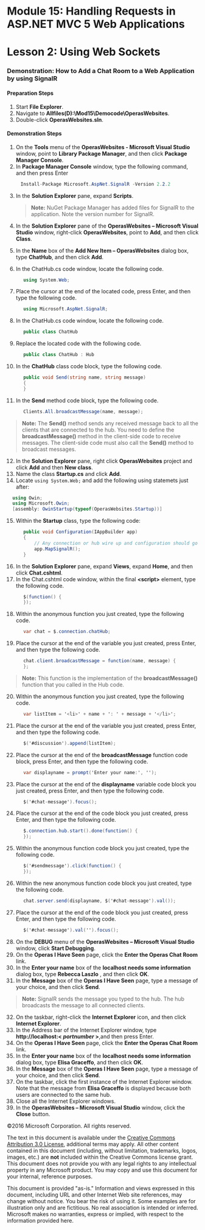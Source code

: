 # Module 15: Handling Requests in ASP.NET MVC 5 Web Applications

# Lesson 2: Using Web Sockets

### Demonstration: How to Add a Chat Room to a Web Application by using SignalR

#### Preparation Steps
1. Start **File Explorer**.
2. Navigate to **Allfiles(D):\Mod15\Democode\OperasWebsites**.
3. Double-click **OperasWebsites.sln**.

#### Demonstration Steps

1. On the **Tools** menu of the **OperasWebsites - Microsoft Visual Studio** window, point to **Library Package Manager**, and then click **Package Manager Console**.
2. In **Package Manager Console** window, type the following command, and then press Enter

  ```cs
       Install-Package Microsoft.AspNet.SignalR -Version 2.2.2
```
3. In the **Solution Explorer** pane, expand **Scripts**.

    >**Note:** NuGet Package Manager has added files for SignalR to the application. Note the version number for SignalR.


4. In the **Solution Explorer** pane of the **OperasWebsites – Microsoft Visual Studio** window, right-click **OperasWebsites**, point to **Add**, and then click **Class**.
5. In the **Name** box of the **Add New Item – OperasWebsites** dialog box, type **ChatHub**, and then click **Add**.
6. In the ChatHub.cs code window, locate the following code.

  ```cs
		using System.Web;
```
7. Place the cursor at the end of the located code, press Enter, and then type the following code.

  ```cs
		using Microsoft.AspNet.SignalR;
```
8. In the ChatHub.cs code window, locate the following code.

  ```cs
		public class ChatHub
```
9. Replace the located code with the following code.

  ```cs
		public class ChatHub : Hub
```
10. In the **ChatHub** class code block, type the following code.

  ```cs
        public void Send(string name, string message)
        {
        }
```
11. In the **Send** method code block, type the following code.

  ```cs
		Clients.All.broadcastMessage(name, message);
```
  >**Note:** The **Send()** method sends any received message back to all the clients that are connected to the hub. You need to define the **broadcastMessage()** method in the client-side code to receive messages. The client-side code must also call the **Send()** method to broadcast messages.

12. In the **Solution Explorer** pane, right click **OperasWebsites** project and click **Add** and then **New class**.
13. Name the class **Startup.cs** and click **Add**.
14. Locate ```using System.Web;``` and add the following using statemets just after:
  ```cs
    using Owin;
    using Microsoft.Owin;
    [assembly: OwinStartup(typeof(OperasWebsites.Startup))]
```
15. Within the **Startup** class, type the following code:
  ```cs
        public void Configuration(IAppBuilder app)
        {
            // Any connection or hub wire up and configuration should go here
            app.MapSignalR();
        }
```

16. In the **Solution Explorer** pane, expand **Views**, expand **Home**, and then click **Chat.cshtml**.
17. In the Chat.cshtml code window, within the final **&lt;script&gt;** element, type the following code.

  ```cs
        $(function() {
        });
```
18. Within the anonymous function you just created, type the following code.

  ```cs
		var chat = $.connection.chatHub;
```
19. Place the cursor at the end of the variable you just created, press Enter, and then type the following code.

  ```cs
        chat.client.broadcastMessage = function(name, message) {
        };
```
  >**Note:** This function is the implementation of the **broadcastMessage()** function that you called in the Hub code.

20. Within the anonymous function you just created, type the following code.

  ```cs
		var listItem = '<li>' + name + ': ' + message + '</li>';
```
21. Place the cursor at the end of the variable you just created, press Enter, and then type the following code.

  ```cs
		$('#discussion').append(listItem);
```
22. Place the cursor at the end of the **broadcastMessage** function code block, press Enter, and then type the following code.

  ```cs
		var displayname = prompt('Enter your name:', '');
```
23. Place the cursor at the end of the **displayname** variable code block you just created, press Enter, and then type the following code.

  ```cs
		$('#chat-message').focus();
```
24. Place the cursor at the end of the code block you just created, press Enter, and then type the following code.

  ```cs
        $.connection.hub.start().done(function() {
        });
```
25. Within the anonymous function code block you just created, type the following code.

  ```cs
        $('#sendmessage').click(function() {
        });
```
26. Within the new anonymous function code block you just created, type the following code.

  ```cs
		chat.server.send(displayname, $('#chat-message').val());
```
27. Place the cursor at the end of the code block you just created, press Enter, and then type the following code.

  ```cs
		$('#chat-message').val('').focus();
```
28. On the **DEBUG** menu of the **OperasWebsites – Microsoft Visual Studio** window, click **Start Debugging**.
29. On the **Operas I Have Seen** page, click the **Enter the Operas Chat Room** link.
30. In the **Enter your name** box of the **localhost needs some information** dialog box, type **Rebecca Laszlo** , and then click **OK**.
31. In the **Message** box of the **Operas I Have Seen** page, type a message of your choice, and then click **Send**.

  >**Note:** SignalR sends the message you typed to the hub. The hub broadcasts the message to all connected clients.

32. On the taskbar, right-click the **Internet Explorer** icon, and then click **Internet Explorer**.
33. In the Address bar of the Internet Explorer window, type **http://localhost:&lt; _portnumber_ &gt;**,and then press Enter.
34. On the **Operas I Have Seen** page, click the **Enter the Operas Chat Room** link.
35. In the **Enter your name** box of the **localhost needs some information** dialog box, type **Elisa Graceffo**, and then click **OK**.
36. In the **Message** box of the **Operas I Have Seen** page, type a message of your choice, and then click **Send**.
37. On the taskbar, click the first instance of the Internet Explorer window. Note that the message from **Elisa Graceffo** is displayed because both users are connected to the same hub.
38. Close all the Internet Explorer windows.
39. In the **OperasWebsites – Microsoft Visual Studio** window, click the **Close** button.

©2016 Microsoft Corporation. All rights reserved.

The text in this document is available under the  [Creative Commons Attribution 3.0 License](https://creativecommons.org/licenses/by/3.0/legalcode), additional terms may apply. All other content contained in this document (including, without limitation, trademarks, logos, images, etc.) are  **not**  included within the Creative Commons license grant. This document does not provide you with any legal rights to any intellectual property in any Microsoft product. You may copy and use this document for your internal, reference purposes.

This document is provided &quot;as-is.&quot; Information and views expressed in this document, including URL and other Internet Web site references, may change without notice. You bear the risk of using it. Some examples are for illustration only and are fictitious. No real association is intended or inferred. Microsoft makes no warranties, express or implied, with respect to the information provided here.
